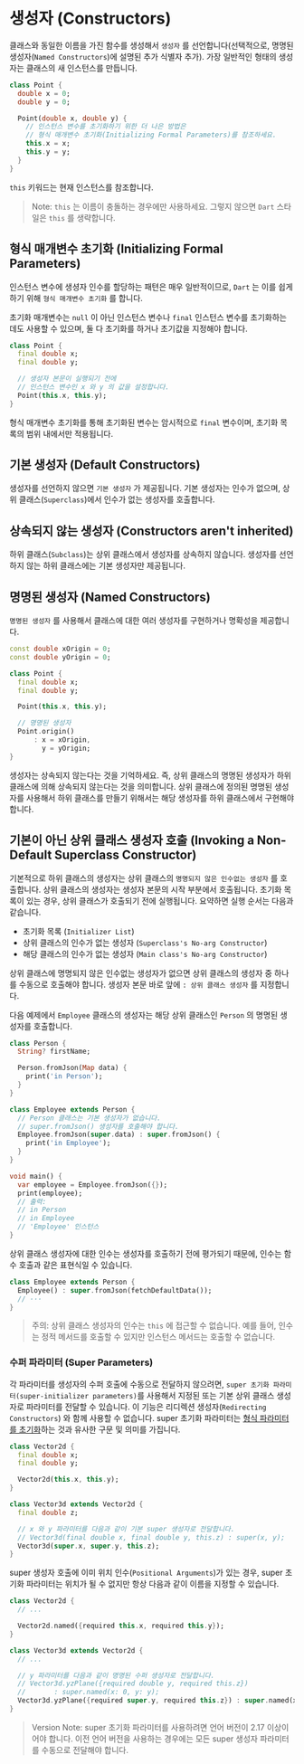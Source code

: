 # 생성자 (Constructors)
클래스와 동일한 이름을 가진 함수를 생성해서 `생성자` 를 선언합니다(선택적으로, 명명된 생성자(`Named Constructors`)에 설명된 추가 식별자 추가). 가장 일반적인 형태의 생성자는 클래스의 새 인스턴스를 만듭니다.
```dart
class Point {
  double x = 0;
  double y = 0;

  Point(double x, double y) {
    // 인스턴스 변수를 초기화하기 위한 더 나은 방법은
    // 형식 매개변수 초기화(Initializing Formal Parameters)를 참조하세요.
    this.x = x;
    this.y = y;
  }
}
```

`this` 키워드는 현재 인스턴스를 참조합니다.

> Note: `this` 는 이름이 충돌하는 경우에만 사용하세요. 그렇지 않으면 `Dart` 스타일은 `this` 를 생략합니다.

## 형식 매개변수 초기화 (Initializing Formal Parameters)
인스턴스 변수에 생셩자 인수를 할당하는 패텬은 매우 일반적이므로, `Dart` 는 이를 쉽게 하기 위해 `형식 매개변수 초기화` 를 합니다.

초기화 매개변수는 `null` 이 아닌 인스턴스 변수나 `final` 인스턴스 변수를 초기화하는 데도 사용할 수 있으며, 둘 다 초기화를 하거나 초기값을 지정해야 합니다.
```dart
class Point {
  final double x;
  final double y;

  // 생성자 본문이 실행되기 전에
  // 인스턴스 변수인 x 와 y 의 값을 설정합니다.
  Point(this.x, this.y);
}
```

형식 매개변수 초기화를 통해 초기화된 변수는 암시적으로 `final` 변수이며, 초기화 목록의 범위 내에서만 적용됩니다.

## 기본 생성자 (Default Constructors)
생성자를 선언하지 않으면 `기본 생성자` 가 제공됩니다. 기본 생성자는 인수가 없으며, 상위 클래스(`Superclass`)에서 인수가 없는 생성자를 호출합니다.

## 상속되지 않는 생성자 (Constructors aren't inherited)
하위 클래스(`Subclass`)는 상위 클래스에서 생성자를 상속하지 않습니다. 생성자를 선언하지 않는 하위 클래스에는 기본 생성자만 제공됩니다.

## 명명된 생성자 (Named Constructors)
`명명된 생성자` 를 사용해서 클래스에 대한 여러 생성자를 구현하거나 명확성을 제공합니다.
```dart
const double xOrigin = 0;
const double yOrigin = 0;

class Point {
  final double x;
  final double y;

  Point(this.x, this.y);

  // 명명된 생성자
  Point.origin()
      : x = xOrigin,
        y = yOrigin;
}
```

생성자는 상속되지 않는다는 것을 기억하세요. 즉, 상위 클래스의 명명된 생성자가 하위 클래스에 의해 상속되지 않는다는 것을 의미합니다. 상위 클래스에 정의된 명명된 생성자를 사용해서 하위 클래스를 만들기 위해서는 해당 생성자를 하위 클래스에서 구현해야 합니다.

## 기본이 아닌 상위 클래스 생성자 호출 (Invoking a Non-Default Superclass Constructor)
기본적으로 하위 클래스의 생성자는 상위 클래스의 `명명되지 않은 인수없는 생성자` 를 호출합니다. 상위 클래스의 생성자는 생성자 본문의 시작 부분에서 호출됩니다. 초기화 목록이 있는 경우, 상위 클래스가 호출되기 전에 실행됩니다. 요약하면 실행 순서는 다음과 같습니다.

- 초기화 목록 (`Initializer List`)
- 상위 클래스의 인수가 없는 생성자 (`Superclass's No-arg Constructor`)
- 해당 클래스의 인수가 없는 생성자 (`Main class's No-arg Constructor`)

상위 클래스에 명명되지 않은 인수없는 생성자가 없으면 상위 클래스의 생성자 중 하나를 수동으로 호출해야 합니다. 생성자 본문 바로 앞에 `: 상위 클래스 생성자` 를 지정합니다.

다음 예제에서 `Employee` 클래스의 생성자는 해당 상위 클래스인 `Person` 의 명명된 생성자를 호출합니다.
```dart
class Person {
  String? firstName;

  Person.fromJson(Map data) {
    print('in Person');
  }
}

class Employee extends Person {
  // Person 클래스는 기본 생성자가 없습니다.
  // super.fromJson() 생성자를 호출해야 합니다.
  Employee.fromJson(super.data) : super.fromJson() {
    print('in Employee');
  }
}

void main() {
  var employee = Employee.fromJson({});
  print(employee);
  // 출력:
  // in Person
  // in Employee
  // 'Employee' 인스턴스
}
```

상위 클래스 생성자에 대한 인수는 생성자를 호출하기 전에 평가되기 때문에, 인수는 함수 호출과 같은 표현식일 수 있습니다.
```dart
class Employee extends Person {
  Employee() : super.fromJson(fetchDefaultData());
  // ···
}
```

> 주의: 상위 클래스 생성자의 인수는 `this` 에 접근할 수 없습니다. 예를 들어, 인수는 정적 메서드를 호출할 수 있지만 인스턴스 메서드는 호출할 수 없습니다.

### 수퍼 파라미터 (Super Parameters)
각 파라미터를 생성자의 수퍼 호출에 수동으로 전달하지 않으려면, `super 초기화 파라미터(super-initializer parameters)`를 사용해서 지정된 또는 기본 상위 클래스 생성자로 파라미터를 전달할 수 있습니다. 이 기능은 리디렉션 생성자(`Redirecting Constructors`) 와 함께 사용할 수 없습니다. super 초기화 파라미터는 [형식 파라미터를 초기화](https://dart.dev/language/constructors#initializing-formal-parameters)하는 것과 유사한 구문 및 의미를 가집니다.
```dart
class Vector2d {
  final double x;
  final double y;

  Vector2d(this.x, this.y);
}

class Vector3d extends Vector2d {
  final double z;

  // x 와 y 파라미터를 다음과 같이 기본 super 생성자로 전달합니다.
  // Vector3d(final double x, final double y, this.z) : super(x, y);
  Vector3d(super.x, super.y, this.z);
}
```

super 생성자 호출에 이미 위치 인수(`Positional Arguments`)가 있는 경우, super 초기화 파라미터는 위치가 될 수 없지만 항상 다음과 같이 이름을 지정할 수 있습니다.
```dart
class Vector2d {
  // ...

  Vector2d.named({required this.x, required this.y});
}

class Vector3d extends Vector2d {
  // ...

  // y 파라미터를 다음과 같이 명명된 수퍼 생성자로 전달합니다.
  // Vector3d.yzPlane({required double y, required this.z})
  //       : super.named(x: 0, y: y);
  Vector3d.yzPlane({required super.y, required this.z}) : super.named(x: 0);
}
```

> Version Note: super 초기화 파라미터를 사용하려면 언어 버전이 2.17 이상이어야 합니다. 이전 언어 버전을 사용하는 경우에는 모든 super 생성자 파라미터를 수동으로 전달해야 합니다.